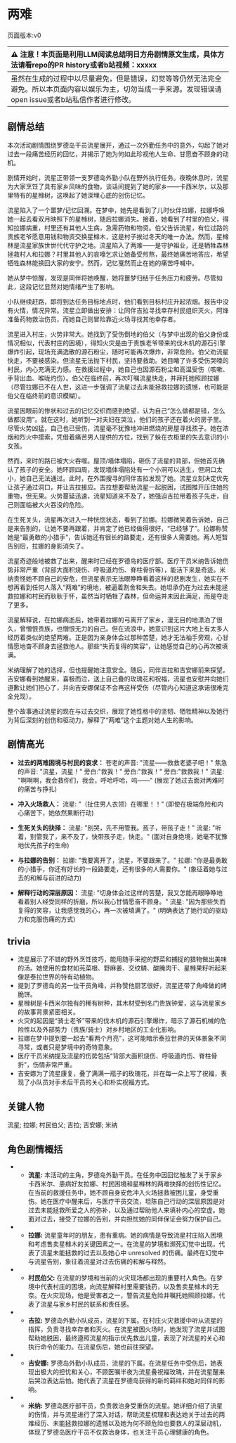 # 两难
页面版本:v0
 

| :warning: 注意！本页面是利用LLM阅读总结明日方舟剧情原文生成，具体方法请看repo的PR history或者b站视频：xxxxx           |
|:----------------------------|
| 虽然在生成的过程中以尽量避免，但是错误，幻觉等等仍然无法完全避免。所以本页面内容以娱乐为主，切勿当成一手来源。发现错误请open issue或者b站私信作者进行修改。|



## 剧情总结
本次活动剧情围绕罗德岛干员流星展开，通过一次外勤任务中的意外，勾起了她对过去一段痛苦经历的回忆，并揭示了她为何如此珍视他人生命、甘愿奋不顾身的动机。

剧情开始时，流星正带领一支罗德岛外勤小队在野外执行任务。夜晚休息时，流星为大家烹饪了具有家乡风味的食物，谈话间提到了她的家乡——卡西米尔，以及那里特有的星橼树，这唤起了她深埋心底的创伤记忆。

流星陷入了一个噩梦/记忆回溯。在梦中，她先是看到了儿时伙伴拉娜，拉娜呼唤她一起去看双月映照下的星橼树，随后拉娜消失。接着，她看到了村里的伯父，得知拉娜病重，村里还有其他人生病，急需药物和物资。伯父告诉流星，有位过路的贵族老爷愿意用钱和物资交换星橼木，这是村子挨过冬天的唯一办法。然而，星橼林是流星家族世世代代守护之地。流星陷入了两难——是守护祖业，还是牺牲森林拯救村人和拉娜？村里其他人的哀嚎乞求让她备受煎熬，最终她痛苦地答应，希望牺牲森林能换回大家的安宁。然而，记忆戛然而止在她的痛苦呼喊中。

她从梦中惊醒，发现是同伴将她唤醒，她将噩梦归结于任务压力和疲劳。尽管如此，这段记忆显然对她情绪产生了影响。

小队继续赶路，即将到达任务目标地点时，他们看到目标村庄升起浓烟。报告中没有火情，情况异常。流星立即做出安排：让同伴吉拉寻找幸存村民组织灭火，阿烽准备药物救治伤员，而她自己则冒险靠近火场寻找其他幸存者。

流星进入村庄，火势非常大。她找到了受伤倒地的伯父（与梦中出现的伯父身份或情况相似，代表村庄的困境），得知火灾是由于贵族老爷带来的伐木机的源石引擎爆炸引起，现场充满逸散的源石粉尘，随时可能再次爆炸，非常危险。伯父劝流星快走，不要被感染。但流星无法抛下村民，坚持要救助。她目睹了许多受伤哭嚎的村民，内心充满无力感。在救援过程中，她自己也因源石粉尘和高温受伤（咳嗽、手背出血、喉咙灼伤）。伯父在临终前，再次叮嘱流星快走，并拜托她照顾拉娜（尽管拉娜已不在人世，这进一步强调了流星过去未能拯救拉娜的遗憾，也可能是伯父在临终前的意识模糊）。

流星因眼前的惨状和过去的记忆交织而感到绝望，认为自己“怎么做都是错，怎么做都没用”。就在这时，她听到一对夫妇在哭泣，他们的孩子还在着火的房子里。尽管火势凶猛，自己也已受伤，流星毫不犹豫地冲进燃烧的房屋寻找孩子。她在浓烟和烈火中摸索，凭借着痛苦男人提供的方位，找到了躲在衣柜里的失去意识的小女孩。

然而，来时的路已被大火吞噬。屋顶/墙体塌陷，砸伤了流星的背部，但她首先确认了孩子的安全。她环顾四周，发现墙体塌陷处有一个小洞可以逃生，但洞口太小，她自己无法通过。此时，在外围搜寻的同伴吉拉发现了她。流星立刻决定优先让孩子通过洞口，并让吉拉接应。吉拉想要帮助流星一起脱困，试图推开压住她的重物，但无果。火势蔓延迅速，流星知道来不及了，她强迫吉拉带着孩子先走，自己则面临被大火吞没的危险。

在生死关头，流星再次进入一种恍惚状态，看到了拉娜。拉娜微笑着告诉她，自己是来告别的，让她不要再跟着，并肯定了她已经做得很好，“已经够了”。拉娜称赞她是“最勇敢的小猎手”，告诉她还有很长的路要走，还有很多人需要她。两人短暂告别后，拉娜的身影消失了。

流星奇迹般地被救了出来，醒来时已经在罗德岛的医疗部。医疗干员米纳告诉她伤势非常严重（背部大面积烧伤、呼吸道灼伤、脊柱骨折等），能活下来是奇迹。米纳责怪她不顾自己的安危，但流星表示无法眼睁睁看着这样的悲剧发生，她实在不想再看到任何人落入“两难”的境地，被逼着割舍和失去。她坦承仍在为过去未能拯救拉娜和村民而耿耿于怀，虽然当时牺牲了森林，但命运并未因此满足，而是夺走了更多。

流星解释说，在拉娜病逝后，她带着拉娜的弓离开了家乡，漫无目的地漂泊了很久，曾憎恨贵族，也憎恨无力的自己。但在流浪中，她意识到这片大地上有太多人经历着类似的绝望两难。正是因为亲身体会过那种苦楚，她才无法袖手旁观，心甘情愿地奋不顾身去拯救他人。那些“失而复得的笑容”，让她感觉自己的心再次被填满。

米纳理解了她的选择，但也提醒她注意安全。随后，同伴吉拉和吉安娜前来探望。吉安娜看到她醒来，喜极而泣，送上自己叠的玫瑰花和祝福，流星也安慰并向她们道歉让她们担心了，并向吉安娜保证不会再这样受伤（尽管内心知道这承诺很难完全兑现）。

整个故事通过流星的现在与过去交织，展现了她性格中的坚韧、牺牲精神以及她行为背后深刻的创伤和驱动力，解释了“两难”这个主题对她人生的影响。
## 剧情高光
*   **过去的两难困境与村民的哀求：**
    苍老的声音: "流星——救救老婆子吧！"
    焦急的声音: "流星，流星！"
    旁白:"救我！"
    旁白:"救我！"
    旁白:"救救我！"
    流星: "啊啊啊，我会救你们，我会，呼哈呼哈，呜——" (展现了她过去面对两难时的痛苦与挣扎)

*   **冲入火场救人：**
    流星: "（扯住男人衣领）在哪里！！" (即使在极端危险和内心痛苦下，她依然果断行动)

*   **生死关头的抉择：**
    流星: "别哭，先不用管我。孩子，带孩子走！"
    流星: "听着，别管我了，来不及了，快带孩子走，快走。" (面对自身绝境，她毫不犹豫地优先孩子的生命)

*   **与拉娜的告别：**
    拉娜: "我要离开了，流星，不要跟来了。"
    拉娜: "你是最勇敢的小猎手，你还有好长的一段路要走，还有很多的人需要你。" (象征着她与过去的和解与前进的动力)

*   **解释行动的深层原因：**
    流星: "切身体会过这样的苦楚，我又怎能再眼睁睁地看着别人经受同样的折磨，所以我心甘情愿奋不顾身。"
    流星: "因为那些失而复得的笑容，让我感觉我的心，再一次被填满了。" (明确表达了她行动的驱动力和克服伤痛的方式)
## trivia
*   流星展示了不错的野外烹饪技巧，能用随手采挖的野菜和捕捉的猎物做出美味的汤。她使用的食材如芫菜根、野麻姜、交纹鳞、酸腌肉干、星橼果籽听起来像是泰拉世界的特有动植物。
*   提到了罗德岛的另一位干员角峰，并称赞他厨艺很好，流星还带了角峰做的烤脆饼。
*   星橼树是卡西米尔独有的稀有树种，其木材受到名门贵族钟爱，这与流星家乡的故事背景紧密相关。
*   火灾的起因是“骑士老爷”带来的伐木机的源石引擎爆炸，暗示了源石机械的危险性以及外部势力（贵族/骑士）对乡村地区的工业化影响。
*   拉娜在梦中提到要一起去“看两个月亮”，这可能暗示泰拉世界的天体景象不同寻常，或者只是梦境中的奇特意象。
*   医疗干员米纳提及流星的伤势包括“背部大面积烧伤、呼吸道灼伤、脊柱骨折”，伤情非常严重。
*   吉安娜为了流星康复，叠了满满一瓶子的玫瑰花，并在每一朵上写了祝福，表现了小队员对手术后干员的关心和朴实祝福方式。
## 关键人物
流星; 拉娜; 村民伯父; 吉拉; 吉安娜; 米纳
## 角色剧情概括
-   *   **流星:** 本活动的主角，罗德岛外勤干员。在任务中因回忆触发了关于家乡卡西米尔、患病好友拉娜、村民困境和星橼林的两难抉择的创伤性记忆。在当前的救援任务中，她不顾自身安危冲入火场拯救被困儿童，身受重伤。她在医疗中醒来后，与医疗干员交流，坦陈自己行动的深层原因是对过去未能拯救所爱之人的弥补，以及通过帮助他人来填补内心的空虚。她面对过去，接受了拉娜的告别，并向担忧她的同伴保证会努力保护自己。
-   *   **拉娜:** 流星童年时的朋友，患有重病。她的病情是导致流星村庄陷入困境和考虑售卖星橼木的关键因素之一。在流星的梦境和濒死幻觉中出现，代表了流星未能拯救的过去以及她心中 unresolved 的伤痛。最终在幻觉中与流星告别，象征着流星对过去伤痛的和解与释然。
-   *   **村民伯父:** 在流星的梦境和当前的火灾现场都出现的重要村人角色。在梦境中代表村庄的困境，向流星解释村里需要钱药，以及售卖星橼木的无奈。在火灾现场，他是受害者之一，警告流星危险并嘱托她照顾拉娜，代表了流星与家乡村民的联系和责任感。
-   *   **吉拉:** 罗德岛外勤小队成员，流星的下属。在村庄火灾救援中听从流星的指挥，负责寻找幸存者和灭火。在流星被困火场时，她发现了流星并试图帮助她脱困，最终遵照流星的指示优先救出儿童，表现了对流星的关心和执行命令的能力。在流星伤后，她也前往探望。
-   *   **吉安娜:** 罗德岛外勤小队成员，流星的下属。在流星任务中受伤后，她表现出极大的担忧和关心，不顾医嘱半夜为流星叠祝福玫瑰，并在流星醒来后哭泣表达后怕。她代表了流星在罗德岛获得的新的羁绊和她对同伴的影响。
-   *   **米纳:** 罗德岛医疗部干员，负责救治身受重伤的流星。她详细介绍了流星的伤情，并与流星进行了深入对话，帮助流星梳理和表达她关于过去的两难经历、未能拯救拉娜的遗憾以及她为何不顾危险也要救人的深层动机，体现了罗德岛医疗干员不仅救治身体，也关注干员心理健康的角色。